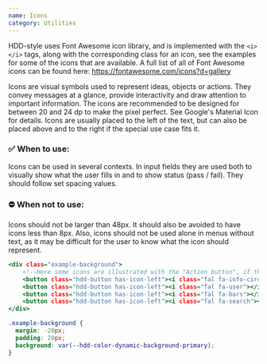 ```yaml
---
name: Icons
category: Utilities
---
```


HDD-style uses Font Awesome icon library, and is implemented with the `<i> </i>` tags, along with the corresponding class for an icon, see the examples for some of the icons that are available. A full list of all of Font Awesome icons can be found here: https://fontawesome.com/icons?d=gallery

<!--
Erstatt når SVG blir tatt i bruk

In the internal design system SVG files from Streamline light must be used.
-->

Icons are visual symbols used to represent ideas, objects or actions. They convey messages at a glance, provide interactivity and draw attention to important information. The icons are recommended to be designed for between 20 and 24 dp to make the pixel perfect. See Google's Material Icon for details. Icons are usually placed to the left of the text, but can also be placed above and to the right if the special use case fits it.

### ✅ When to use:

Icons can be used in several contexts. In input fields they are used both to visually show what the user fills in and to show status (pass / fail). They should follow set spacing values.

### ⛔ When not to use:

Icons should not be larger than 48px. It should also be avoided to have icons less than 8px. Also, icons should not be used alone in menus without text, as it may be difficult for the user to know what the icon should represent.

```icons.html
<div class="example-background">
    <!--Here some icons are illustrated with the "Action button", if there is no need for text, use the "Icon button".-->
    <button class="hdd-button has-icon-left"><i class="fal fa-info-circle"></i> Info Icon</button>
    <button class="hdd-button has-icon-left"><i class="fal fa-user"></i> User Icon</button>
    <button class="hdd-button has-icon-left"><i class="fal fa-bars"></i> Menubar Icon</button>
    <button class="hdd-button has-icon-left"><i class="fal fa-search"></i> Search Icon</button>
</div>
```

```icons.css hidden
.example-background {
  margin: -20px;
  padding: 20px;
  background: var(--hdd-color-dynamic-background-primary);
}
```